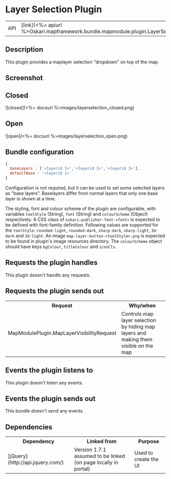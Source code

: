 # Layer Selection Plugin

<table>
  <tr>
    <td>API</td><td>[link](<%= apiurl %>Oskari.mapframework.bundle.mapmodule.plugin.LayerSelectionPlugin.html)</td>
  </tr>
</table>

## Description

This plugin provides a maplayer selection "dropdown" on top of the map.

## Screenshot

## Closed

![closed](<%= docsurl %>images/layerselection_closed.png)

## Open

![open](<%= docsurl %>images/layerselection_open.png)

## Bundle configuration

```javascript
{
  baseLayers : ['<layerid 1>','<layerid 2>','<layerid 3>'],
  defaultBase : '<layerid 1>'
}
```

Configuration is not required, but it can be used to set some selected layers as "base layers". Baselayers differ from normal layers that only one base layer is shown at a time.

The styling, font and colour scheme of the plugin are configurable, with variables `toolStyle` (String), `font` (String) and `colourScheme` (Object) respectively. A CSS class of `oskari-publisher-font-<font>` is expected to be defined with font-family definition. Following values are supported for the `toolStyle`: `rounded-light`, `rounded-dark`, `sharp-dark`, `sharp-light`, `3d-dark` and `3d-light`. An image `map-layer-button-<toolStyle>.png` is expected to be found in plugin's image resources directory. The `colourScheme` object should have keys `bgColour`, `titleColour` and `iconCls`.

## Requests the plugin handles

This plugin doesn't handle any requests.

## Requests the plugin sends out

<table>
  <tr>
    <th>Request</th><th>Why/when</th>
  </tr>
  <tr>
    <td>MapModulePlugin.MapLayerVisibilityRequest </td><td> Controls map layer selection by hiding map layers and making them visible on the map</td>
  </tr>
</table>

## Events the plugin listens to

This plugin doesn't listen any events.

## Events the plugin sends out

This bundle doesn't send any events.

## Dependencies

<table>
  <tr>
    <th>Dependency</th><th>Linked from</th><th>Purpose</th>
  </tr>
  <tr>
    <td> [jQuery](http://api.jquery.com/) </td>
    <td> Version 1.7.1 assumed to be linked (on page locally in portal) </td>
    <td> Used to create the UI</td>
  </tr>
</table>
